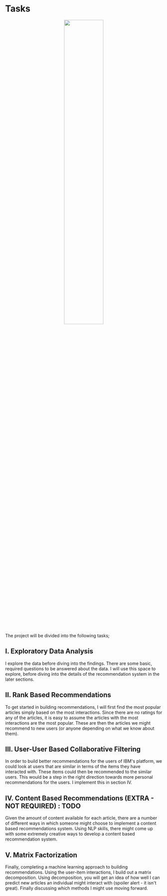 # Tasks

<div style="text-align:center">
<img src="https://upload.wikimedia.org/wikipedia/commons/thumb/5/51/IBM_logo.svg/2560px-IBM_logo.svg.png" style="width:50%;">
</div>

The project will be divided into the following tasks;
## I. Exploratory Data Analysis
I explore the data before diving into the findings. There are some basic, required questions to be answered about the data. I will use this space to explore, before diving into the details of the recommendation system in the later sections.
## II. Rank Based Recommendations
To get started in building recommendations, I will first find the most popular articles simply based on the most interactions. Since there are no ratings for any of the articles, it is easy to assume the articles with the most interactions are the most popular. These are then the articles we might recommend to new users (or anyone depending on what we know about them).
## III. User-User Based Collaborative Filtering
In order to build better recommendations for the users of IBM's platform, we could look at users that are similar in terms of the items they have interacted with. These items could then be recommended to the similar users. This would be a step in the right direction towards more personal recommendations for the users. I implement this in section IV.
## IV. Content Based Recommendations (EXTRA - NOT REQUIRED) : TODO
Given the amount of content available for each article, there are a number of different ways in which someone might choose to implement a content based recommendations system. Using NLP skills, there might come up with some extremely creative ways to develop a content based recommendation system.
## V. Matrix Factorization
Finally, completing a machine learning approach to building recommendations. Using the user-item interactions, I build out a matrix decomposition. Using decomposition, you will get an idea of how well I can predict new articles an individual might interact with (spoiler alert - it isn't great). Finally discussing which methods I might use moving forward.
